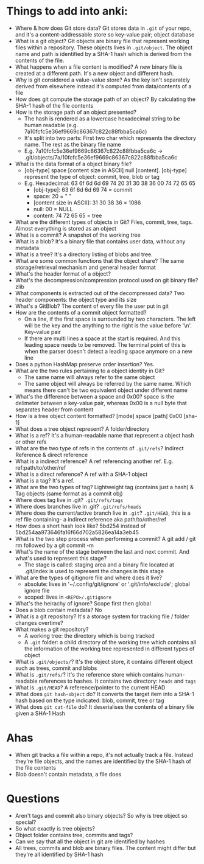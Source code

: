 # Things to add into anki:

- Where & how does Git store data? Git stores data in `.git` of your repo, and it's a content-addressable store so key-value pair; object database <TODO>
- What is a git object? Git objects are binary file that represent working files within a repository. These objects lives in `.git/object`. The object name and path is identified by a SHA-1 hash which is derived from the contents of the file. 
- What happens when a file content is modified? A new binary file is created at a different path. It's a new object and different hash. 
- Why is git considered a value-value store? As the key isn't separately derived from elsewhere instead it's computed from data/contents of a file
- How does git compute the storage path of an object? By calculating the SHA-1 hash of the file contents
- How is the storage path of an object presented? 
    - The hash is rendered as a lowercase hexadecimal string to be human readable (e.g. 7a10fcfc5e36ef9669c86367c822c88fbba5ca6c)
    - It's split into two parts: First two char which represents the directory name. The rest as the binary file name
    - E.g. 7a10fcfc5e36ef9669c86367c822c88fbba5ca6c -> .git/objects/7a/10fcfc5e36ef9669c86367c822c88fbba5ca6c
- What is the data format of a object binary file? 
    - [obj-type] space [content size in ASCII] null [content]. [obj-type] represent the type of object: commit, tree, blob or tag
    - E.g. Hexadecimal: 63 6f 6d 6d 69 74 20 31  30 38 36 00 74 72 65 65
      - [obj-type]: 63 6f 6d 6d 69 74 = commit
      - space: 20 = " "
      - [content size in ASCII]: 31 30 38 36 = 1086
      - null: 00 = NULL
      - content: 74 72 65 65 = tree
- What are the different types of objects in Git? Files, commit, tree, tags. Almost everything is stored as an object
- What is a commit? A snapshot of the working tree
- What is a blob? It's a binary file that contains user data, without any metadata
- What is a tree? It's a directory listing of blobs and tree.
- What are some common functions that the object share? The same storage/retrieval mechanism and general header format
- What's the header format of a object? <BLANK>
- What's the decompression/compression protocol used on git binary file? zlib
- What components is extracted out of the decompressed data? Two header components: the object type and its size
- What's a GitBlob? The content of every file the user put in git
- How are the contents of a commit object formatted?
    - On a line, if the first space is surrounded by two characters. The left will be the key and the anything to the right is the value before '\n'. Key-value pair
    - If there are multi lines a space at the start is required. And this leading space needs to be removed. The terminal point of this is when the parser doesn't detect a leading space anymore on a new line
- Does a python HashMap preserve order insertion? Yes.
- What are the two rules pertaining to a object identity in Git? 
    - The same name will always refer to the same object
    - The same object will always be referred by the same name. Which means there can't be two equivalent object under different name
- What's the difference between a space and 0x00? space is the delimeter between a key-value pair, whereas 0x00 is a null byte that separates header from content
- How is a tree object content formatted? [mode] space [path] 0x00 [sha-1]
- What does a tree object represent? A folder/directory
- What is a ref? It's a human-readable name that represent a object hash or other refs
- What are the two type of refs in the contents of `.git/refs`? Indirect Reference & direct reference
- What is a indirect reference? A ref referencing another ref. E.g. ref:path/to/other/ref
- What is a direct reference? A ref with a SHA-1 object
- What is a tag? It's a ref.
- What are the two types of tag? Lightweight tag (contains just a hash) & Tag objects (same format as a commit obj)
- Where does tag live in .git? `.git/refs/tags`
- Where does branches live in .git? `.git/refs/heads`
- Where does the current/active branch live in `.git`? `.git/HEAD`, this is a ref file containing- a indirect reference aka path/to/other/ref
- How does a short hash look like? 5bd254 instead of 5bd254aa973646fa16f66d702a5826ea14a3eb45
- What is the two step process when performing a commit? A git add / git rm followed by a git commit -m <MESSAGE>
- What's the name of the stage between the last and next commit. And what's used to represent this stage?
    - The stage is called: staging area and a binary file located at .git/index is used to represent the changes in this stage
- What are the types of gitignore file and where does it live?
    - absolute: lives in '~/.config/git/ignore' or '.git/info/exclude'; global ignore file
    - scoped: lives in `<REPO>/.gitignore`
- What's the heirachy of ignore? Scope first then global
- Does a blob contain metadata? No
- What is a git repository? It's a storage system for tracking file / folder changes overtime?
- What makes a git repository? 
    - A working tree: the directory which is being tracked
    - A `.git` folder: a child directory of the working tree which contains all the information of the working tree represented in different types of object
- What is `.git/objects/`?  It's the object store, it contains different object such as trees, commit and blobs
- What is `.git/refs/`? It's the reference store which contains human-readable references to hashes. It contains two directory: `heads` and `tags`
- What is `.git/HEAD`? A reference/pointer to the current HEAD
- What does `git hash-object` do? It converts the target item into a SHA-1 hash based on the type indicated: blob, commit, tree or tag
- What does `git cat-file` do? It deserialises the contents of a binary file given a SHA-1 Hash

# Ahas
* When git tracks a file within a repo, it's not actually track a file. Instead they're file objects, and the names are identified by the SHA-1 hash of the file contents
* Blob doesn't contain metadata, a file does

# Questions
- Aren't tags and commit also binary objects? So why is tree object so special?
- So what exactly is tree objects?
- Object folder contains tree, commits and tags?
- Can we say that all the object in git are identified by hashes
- All trees, commits and blob are binary files. The content might differ but they're all identified by SHA-1 hash


